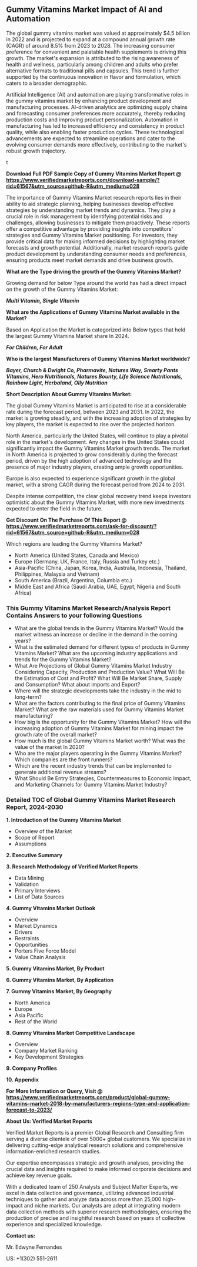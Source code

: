 <h2>Gummy Vitamins Market Impact of AI and Automation</h2><p>The global gummy vitamins market was valued at approximately $4.5 billion in 2022 and is projected to expand at a compound annual growth rate (CAGR) of around 8.5% from 2023 to 2028. The increasing consumer preference for convenient and palatable health supplements is driving this growth. The market's expansion is attributed to the rising awareness of health and wellness, particularly among children and adults who prefer alternative formats to traditional pills and capsules. This trend is further supported by the continuous innovation in flavor and formulation, which caters to a broader demographic.</p><p>Artificial Intelligence (AI) and automation are playing transformative roles in the gummy vitamins market by enhancing product development and manufacturing processes. AI-driven analytics are optimizing supply chains and forecasting consumer preferences more accurately, thereby reducing production costs and improving product personalization. Automation in manufacturing has led to increased efficiency and consistency in product quality, while also enabling faster production cycles. These technological advancements are expected to streamline operations and cater to the evolving consumer demands more effectively, contributing to the market's robust growth trajectory.</p>t</p><p id="" class=""><strong>Download Full PDF Sample Copy of Gummy Vitamins Market Report @ <a href="https://www.verifiedmarketreports.com/download-sample/?rid=61567&utm_source=github-R&utm_medium=028" target="_blank">https://www.verifiedmarketreports.com/download-sample/?rid=61567&utm_source=github-R&utm_medium=028</a></strong></p><p>The importance of&nbsp;Gummy Vitamins Market research reports lies in their ability to aid strategic planning, helping businesses develop effective strategies by understanding market trends and dynamics. They play a crucial role in risk management by identifying potential risks and challenges, allowing businesses to mitigate them proactively. These reports offer a competitive advantage by providing insights into competitors' strategies and Gummy Vitamins Market positioning. For investors, they provide critical data for making informed decisions by highlighting market forecasts and growth potential. Additionally, market research reports guide product development by understanding consumer needs and preferences, ensuring products meet market demands and drive business growth.</p><p><strong>What are the&nbsp;Type driving the growth of the Gummy Vitamins Market?</strong></p><p id="" class="">Growing demand for below Type around the world has had a direct impact on the growth of the Gummy Vitamins Market:</p><em><strong>Multi Vitamin, Single Vitamin</strong></em></p><strong>What are the&nbsp;Applications&nbsp;of Gummy Vitamins Market available in the Market?</strong></p><p id="" class="">Based on Application the Market is categorized into Below types that held the largest Gummy Vitamins Market share In 2024.</p><em><strong>For Children, For Adult</strong></em></p><strong>Who is the largest Manufacturers of Gummy Vitamins Market worldwide?</strong></p><p><em><strong>Bayer, Church & Dwight Co, Pharmavite, Natures Way, Smarty Pants Vitamins, Hero Nutritionals, Natures Bounty, Life Science Nutritionals, Rainbow Light, Herbaland, Olly Nutrition</strong></em></p><p id="" class=""><strong>Short Description About Gummy Vitamins Market:</strong></p><p>The global Gummy Vitamins Market is anticipated to rise at a considerable rate during the forecast period, between 2023 and 2031. In 2022, the market is growing steadily, and with the increasing adoption of strategies by key players, the market is expected to rise over the projected horizon.</p><p>North America, particularly the United States, will continue to play a pivotal role in the market's development. Any changes in the United States could significantly impact the Gummy Vitamins Market growth trends. The market in North America is projected to grow considerably during the forecast period, driven by the high adoption of advanced technology and the presence of major industry players, creating ample growth opportunities.</p><p>Europe is also expected to experience significant growth in the global market, with a strong CAGR during the forecast period from 2024 to 2031.</p><p>Despite intense competition, the clear global recovery trend keeps investors optimistic about the Gummy Vitamins Market, with more new investments expected to enter the field in the future.</p><p id="" class=""><strong>Get Discount On The Purchase Of This Report @ <a href="https://www.verifiedmarketreports.com/ask-for-discount/?rid=61567&utm_source=github-R&utm_medium=028" target="_blank">https://www.verifiedmarketreports.com/ask-for-discount/?rid=61567&utm_source=github-R&utm_medium=028</a></strong></p>Which regions are leading the Gummy Vitamins Market?</p><ul><li>North America (United States, Canada and Mexico)</li><li>Europe (Germany, UK, France, Italy, Russia and Turkey etc.)</li><li>Asia-Pacific (China, Japan, Korea, India, Australia, Indonesia, Thailand, Philippines, Malaysia and Vietnam)</li><li>South America (Brazil, Argentina, Columbia etc.)</li><li>Middle East and Africa (Saudi Arabia, UAE, Egypt, Nigeria and South Africa)</li></ul><h3 id="" class="">This Gummy Vitamins Market Research/Analysis Report Contains Answers to your following Questions</h3><ul><li>What are the global trends in the Gummy Vitamins Market? Would the market witness an increase or decline in the demand in the coming years?</li><li>What is the estimated demand for different types of products in Gummy Vitamins Market? What are the upcoming industry applications and trends for the Gummy Vitamins Market?</li><li>What Are Projections of Global Gummy Vitamins Market Industry Considering Capacity, Production and Production Value? What Will Be the Estimation of Cost and Profit? What Will Be Market Share, Supply and Consumption? What about imports and Export?</li><li>Where will the strategic developments take the industry in the mid to long-term?</li><li>What are the factors contributing to the final price of Gummy Vitamins Market? What are the raw materials used for Gummy Vitamins Market manufacturing?</li><li>How big is the opportunity for the Gummy Vitamins Market? How will the increasing adoption of Gummy Vitamins Market for mining impact the growth rate of the overall market?</li><li>How much is the global Gummy Vitamins Market worth? What was the value of the market In 2020?</li><li>Who are the major players operating in the Gummy Vitamins Market? Which companies are the front runners?</li><li>Which are the recent industry trends that can be implemented to generate additional revenue streams?</li><li>What Should Be Entry Strategies, Countermeasures to Economic Impact, and Marketing Channels for Gummy Vitamins Market Industry?</li></ul><h3 id="" class="">Detailed TOC of Global Gummy Vitamins Market Research Report, 2024-2030</h3><p id="" class=""><strong>1. Introduction of the Gummy Vitamins Market</strong></p><ul><li>Overview of the Market</li><li>Scope of Report</li><li>Assumptions</li></ul><p id="" class=""><strong>2. Executive Summary</strong></p><p id="" class=""><strong>3. Research Methodology of Verified Market Reports</strong></p><ul><li>Data Mining</li><li>Validation</li><li>Primary Interviews</li><li>List of Data Sources</li></ul><p id="" class=""><strong>4. Gummy Vitamins Market Outlook</strong></p><ul><li>Overview</li><li>Market Dynamics</li><li>Drivers</li><li>Restraints</li><li>Opportunities</li><li>Porters Five Force Model</li><li>Value Chain Analysis</li></ul><p id="" class=""><strong>5. Gummy Vitamins Market, By Product</strong></p><p id="" class=""><strong>6. Gummy Vitamins Market, By Application</strong></p><p id="" class=""><strong>7. Gummy Vitamins Market, By Geography</strong></p><ul><li>North America</li><li>Europe</li><li>Asia Pacific</li><li>Rest of the World</li></ul><p id="" class=""><strong>8. Gummy Vitamins Market Competitive Landscape</strong></p><ul><li>Overview</li><li>Company Market Ranking</li><li>Key Development Strategies</li></ul><p id="" class=""><strong>9. Company Profiles</strong></p><p id="" class=""><strong>10. Appendix</strong></p><p id="" class=""><strong>For More Information or Query, Visit @ <a href="https://www.verifiedmarketreports.com/product/global-gummy-vitamins-market-2018-by-manufacturers-regions-type-and-application-forecast-to-2023/" target="_blank">https://www.verifiedmarketreports.com/product/global-gummy-vitamins-market-2018-by-manufacturers-regions-type-and-application-forecast-to-2023/</a></strong></p><p id="" class=""><strong>About Us: Verified Market Reports</strong></p><p id="" class="">Verified Market Reports is a premier Global Research and Consulting firm serving a diverse clientele of over 5000+ global customers. We specialize in delivering cutting-edge analytical research solutions and comprehensive information-enriched research studies.</p><p id="" class="">Our expertise encompasses strategic and growth analyses, providing the crucial data and insights required to make informed corporate decisions and achieve key revenue goals.</p><p id="" class="">With a dedicated team of 250 Analysts and Subject Matter Experts, we excel in data collection and governance, utilizing advanced industrial techniques to gather and analyze data across more than 25,000 high-impact and niche markets. Our analysts are adept at integrating modern data collection methods with superior research methodologies, ensuring the production of precise and insightful research based on years of collective experience and specialized knowledge.</p><p id="" class=""><strong>Contact us:</strong></p><p id="" class="">Mr. Edwyne Fernandes</p><p id="" class="">US: +1(302) 551-2611</p>